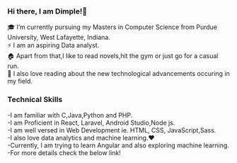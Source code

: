 ### Hi there, I am Dimple!:woman:
:mortar_board: I’m currently pursuing my Masters in Computer Science from Purdue University, West Lafayette, Indiana.<br>
⚡ I am an aspiring Data analyst.<br>
:house: Apart from that,I like to read novels,hit the gym or just go for a casual run.<br>
🌱 I also love reading about the new technological advancements occuring in my field.<br>
### Technical Skills
-I am familiar with C,Java,Python and PHP.<br>
-I am Proficient in React, Laravel, Android Studio,Node js.<br>
-I am well versed in Web Development ie. HTML, CSS, JavaScript,Sass.<br>
-I also love data analytics and machine learning.:heart:<br>
-Currently, I am trying to learn Angular and also exploring machine learning. <br>
-For more details check the below link!<br>
<!--
https://keen-mccarthy-774cb0.netlify.app
 -->
<!--
**Dimple13/Dimple13** is a ✨ _special_ ✨ repository because its `README.md` (this file) appears on your GitHub profile.
-->
